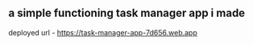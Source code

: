## a simple functioning task manager app i made

deployed url - https://task-manager-app-7d656.web.app
